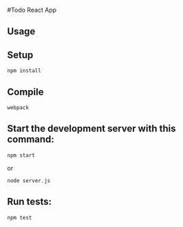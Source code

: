 #Todo React App



Usage
---

Setup
---

```
npm install
```



Compile
---

```
webpack
```



Start the development server with this command:
---

```
npm start
```
or
```
node server.js
```



Run tests:
---
```
npm test
```
